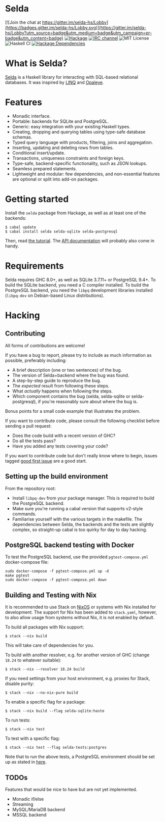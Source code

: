 Selda
=====

[![Join the chat at https://gitter.im/selda-hs/Lobby](https://badges.gitter.im/selda-hs/Lobby.svg)](https://gitter.im/selda-hs/Lobby?utm_source=badge&utm_medium=badge&utm_campaign=pr-badge&utm_content=badge)
[![Hackage](https://img.shields.io/hackage/v/selda.svg?style=flat)](http://hackage.haskell.org/package/selda)
[![IRC channel](https://img.shields.io/badge/IRC-%23selda-1e72ff.svg?style=flat)](https://www.irccloud.com/invite?channel=%23selda&amp;hostname=irc.freenode.net&amp;port=6697&amp;ssl=1)
![MIT License](http://img.shields.io/badge/license-MIT-brightgreen.svg)
![Haskell CI](https://github.com/valderman/selda/workflows/Haskell%20CI/badge.svg)
[![Hackage Dependencies](https://img.shields.io/hackage-deps/v/selda.svg)](https://packdeps.haskellers.com/feed?needle=selda)


What is Selda?
==============
[Selda](https://selda.link) is a Haskell library for interacting with SQL-based relational databases.
It was inspired by [LINQ](https://en.wikipedia.org/wiki/Language_Integrated_Query) and
[Opaleye](http://hackage.haskell.org/package/opaleye).


Features
========

* Monadic interface.
* Portable: backends for SQLite and PostgreSQL.
* Generic: easy integration with your existing Haskell types.
* Creating, dropping and querying tables using type-safe database schemas.
* Typed query language with products, filtering, joins and aggregation.
* Inserting, updating and deleting rows from tables.
* Conditional insert/update.
* Transactions, uniqueness constraints and foreign keys.
* Type-safe, backend-specific functionality, such as JSON lookups.
* Seamless prepared statements.
* Lightweight and modular: few dependencies, and non-essential features are
  optional or split into add-on packages.


Getting started
===============

Install the `selda` package from Hackage, as well as at least one of the
backends:

    $ cabal update
    $ cabal install selda selda-sqlite selda-postgresql

Then, read [the tutorial](https://selda.link/tutorial).
The [API documentation](http://hackage.haskell.org/package/selda) will probably
also come in handy.


Requirements
============

Selda requires GHC 8.0+, as well as SQLite 3.7.11+ or PostgreSQL 9.4+.
To build the SQLite backend, you need a C compiler installed.
To build the PostgreSQL backend, you need the `libpq` development libraries
installed (`libpq-dev` on Debian-based Linux distributions).

Hacking
=======

Contributing
------------

All forms of contributions are welcome!

If you have a bug to report, please try to include as much information as
possible, preferably including:

* A brief description (one or two sentences) of the bug.
* The version of Selda+backend where the bug was found.
* A step-by-step guide to reproduce the bug.
* The *expected* result from following these steps.
* What *actually* happens when following the steps.
* Which component contains the bug (selda, selda-sqlite or selda-postgresql),
  if you're reasonably sure about where the bug is.

Bonus points for a small code example that illustrates the problem.

If you want to contribute code, please consult the following checklist before
sending a pull request:

* Does the code build with a recent version of GHC?
* Do all the tests pass?
* Have you added any tests covering your code?

If you want to contribute code but don't really know where to begin,
issues tagged [good first issue](https://github.com/valderman/selda/issues?q=is%3Aissue+is%3Aopen+label%3A%22good+first+issue%22) are a good start.


Setting up the build environment
--------------------------------

From the repository root:

* Install `libpq-dev` from your package manager.
    This is required to build the PostgreSQL backend.
* Make sure you're running a cabal version that supports v2-style commands.
* Familiarise yourself with the various targets in the makefile.
    The dependencies between Selda, the backends and the tests are slightly
    complex, so straight-up cabal is too quirky for day to day hacking.


PostgreSQL backend testing with Docker
--------------------------------------

To test the PostgreSQL backend, use the provided `pgtest-compose.yml` docker-compose file:
```
sudo docker-compose -f pgtest-compose.yml up -d
make pgtest
sudo docker-compose -f pgtest-compose.yml down
```


Building and Testing with Nix
-----------------------------

It is recommended to use Stack on [NixOS](https://nixos.org) or systems
with Nix installed for development. The support for Nix has been added to
`stack.yaml`, however, to also allow usage from systems without Nix, it
is not enabled by default.

To build all packages with Nix support:

    $ stack --nix build

This will take care of dependencies for you.

To build with another resolver, e.g. for another version of GHC (change
`18.24` to whatever suitable):

    $ stack --nix --resolver 18.24 build

If you need settings from your host environment, e.g. proxies for Stack,
disable purity:

    $ stack --nix --no-nix-pure build

To enable a specific flag for a package:

    $ stack --nix build --flag selda-sqlite:haste

To run tests:

    $ stack --nix test

To test with a specific flag:

    $ stack --nix test --flag selda-tests:postgres

Note that to run the above tests, a PostgreSQL environment should be
set up as stated in [here](#PostgreSQL-backend-testing-with-Docker).


TODOs
-----

Features that would be nice to have but are not yet implemented.

* Monadic if/else
* Streaming
* MySQL/MariaDB backend
* MSSQL backend
